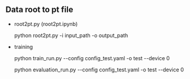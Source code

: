 ## Data root to pt file
- root2pt.py (root2pt.ipynb)


    python root2pt.py -i input_path -o output_path

- training
    
    python train_run.py --config config_test.yaml -o test --device 0
    
    python evaluation_run.py --config config_test.yaml -o test --device 0